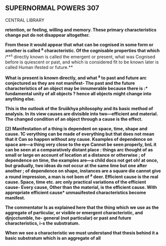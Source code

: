 ## **SUPERNORMAL POWERS 307**

CENTRAL LIBRARY

**retention, or feeling, willing and memory. These primary characteristics change put do not disappear altogether.**

**From these it would appear that what can be cognised in some form or another is called <sup>a</sup> characteristic. Of the cognisable properties that which** *i***<sup>s</sup> directly known is called the emergent or present, what was Cognised before is quiescent or past, and which is considered fit to be known later is called Human ifested or future.**

**What is present is known directly, and what <sup>a</sup> to past and future arc conjectured as they are not manifest- The past and the future characteristics of an object may be innumerable because there is :\* fundamental unity of all objects ? hence all objects might change into anything else.**

**This is the outlook of the Sruiikhya philosophy and its basic method of analysis. In its view causes are divisible into two—efficient and material. The changed condition of an object through a cause is the effect.**

**[2) Manifestation of a thing is dependent on space, time, shape and cause. 1C verything can be made of everything but that does not mean that it Can so happen without any cause. Ksamples of dependence on space are—a thing very close to the eye Cannot be seen properly, bnL it can be seen at a comparatively distant place : things arc thought of as small or large on account of location at a distance or otherwise ; of dependence on time, the examples are—a child docs not get oh! at once, but gradually, two ideas do not occur at the same lime but one after another ; of dependence on shape, instances are a square die cannot give a round impression, a man is not bom of <sup>a</sup> deer. Efficient cause is the real cause. Space, time etc. arc only practical variations of the efficient cause- Every cause, Other than the material, is the efficient cause. With appropriate efficient cause\* unmauifested characteristics become manifest.**

**The commentator Is as explained here that the thing which we use as the aggregate of particular, or visible or emergent characteristic, and djnjcctumble, he- general (not particular) or past and future characteristics, i-s the substratum.**

**When we see a characteristic we must understand that thesis behind it a basic substratum which is an aggregate of all**